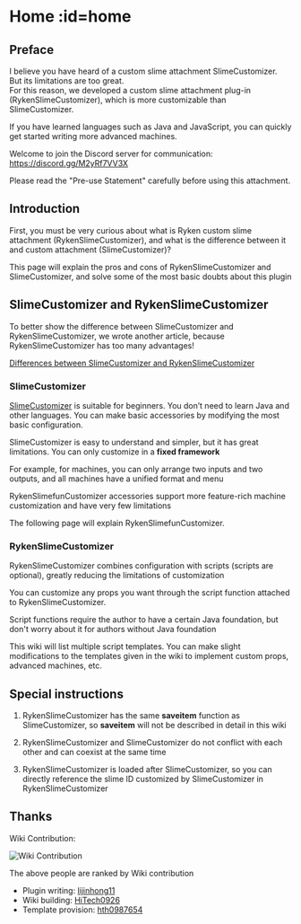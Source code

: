 # Home :id=home

## Preface

I believe you have heard of a custom slime attachment SlimeCustomizer. But its limitations are too great. \
For this reason, we developed a custom slime attachment plug-in (RykenSlimeCustomizer), which is more customizable than SlimeCustomizer.

If you have learned languages such as Java and JavaScript, you can quickly get started writing more advanced machines.

Welcome to join the Discord server for communication: <https://discord.gg/M2yRf7VV3X>

Please read the "Pre-use Statement" carefully before using this attachment.

## Introduction

First, you must be very curious about what is Ryken custom slime attachment (RykenSlimeCustomizer), and what is the difference between it and custom attachment (SlimeCustomizer)?

This page will explain the pros and cons of RykenSlimeCustomizer and SlimeCustomizer, and solve some of the most basic doubts about this plugin

## SlimeCustomizer and RykenSlimeCustomizer

To better show the difference between SlimeCustomizer and RykenSlimeCustomizer, we wrote another article, because RykenSlimeCustomizer has too many advantages!

[Differences between SlimeCustomizer and RykenSlimeCustomizer](plugin/comparison.md)

### SlimeCustomizer

[SlimeCustomizer](https://github.com/SlimefunGuguProject/SlimeCustomizer) is suitable for beginners. You don’t need to learn Java and other languages. You can make basic accessories by modifying the most basic configuration.

SlimeCustomizer is easy to understand and simpler, but it has great limitations.
You can only customize in a **fixed framework**

For example, for machines, you can only arrange two inputs and two outputs,
and all machines have a unified format and menu

RykenSlimefunCustomizer accessories support more feature-rich machine customization and have very few limitations

The following page will explain RykenSlimefunCustomizer.

### RykenSlimeCustomizer

RykenSlimeCustomizer combines configuration with scripts (scripts are optional), greatly reducing the limitations of customization

You can customize any props you want through the script function attached to RykenSlimeCustomizer.

Script functions require the author to have a certain Java foundation,
but don't worry about it for authors without Java foundation

This wiki will list multiple script templates.
You can make slight modifications to the templates given in the wiki to implement custom props, advanced machines, etc.

## Special instructions

1. RykenSlimeCustomizer has the same **saveitem** function as SlimeCustomizer, so **saveitem** will not be described in detail in this wiki

2. RykenSlimeCustomizer and SlimeCustomizer do not conflict with each other and can coexist at the same time

3. RykenSlimeCustomizer is loaded after SlimeCustomizer, so you can directly reference the slime ID customized by SlimeCustomizer in RykenSlimeCustomizer

## Thanks

Wiki Contribution:

![Wiki Contribution](https://contrib.rocks/image?repo=SlimefunReloadingProject/RykenSlimeCustomizer-Wiki)

The above people are ranked by Wiki contribution

* Plugin writing: [lijinhong11](https://github.com/lijinhong11)
* Wiki building: [HiTech0926](https://github.com/HiTech0926)
* Template provision: [hth0987654](https://github.com/hth0987654)